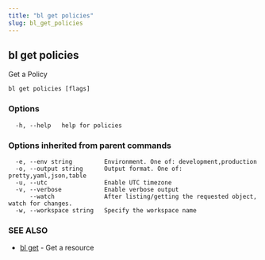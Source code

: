 ```yaml
---
title: "bl get policies"
slug: bl_get_policies
---
```

## bl get policies

Get a Policy

```
bl get policies [flags]
```

### Options

```
  -h, --help   help for policies
```

### Options inherited from parent commands

```
  -e, --env string         Environment. One of: development,production
  -o, --output string      Output format. One of: pretty,yaml,json,table
  -u, --utc                Enable UTC timezone
  -v, --verbose            Enable verbose output
      --watch              After listing/getting the requested object, watch for changes.
  -w, --workspace string   Specify the workspace name
```

### SEE ALSO

* [bl get](bl_get.md)	 - Get a resource

